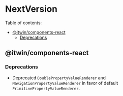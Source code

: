 # NextVersion <!-- omit from toc -->

Table of contents:

- [@itwin/components-react](#itwincomponents-react)
  - [Deprecations](#deprecations)

## @itwin/components-react

### Deprecations

- Deprecated `DoublePropertyValueRenderer` and `NavigationPropertyValueRenderer` in favor of default `PrimitivePropertyValueRenderer`.
